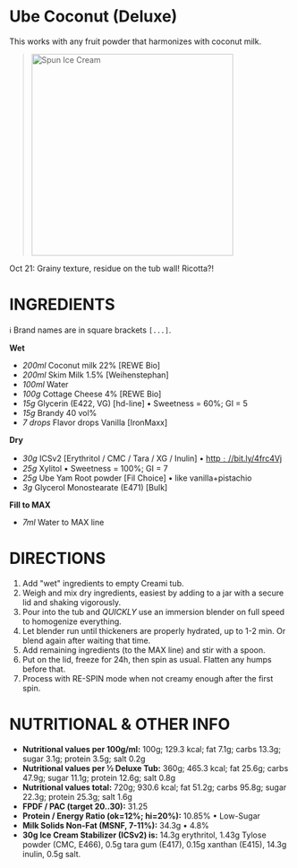 # Ube Coconut (Deluxe)

This works with any fruit powder that harmonizes with coconut milk.

> <img width=360 alt="Spun Ice Cream" src="" />

Oct 21: Grainy texture, residue on the tub wall! Ricotta?!

# INGREDIENTS

ℹ️ Brand names are in square brackets `[...]`.

**Wet**

  - _200ml_ Coconut milk 22% [REWE Bio]
  - _200ml_ Skim Milk 1.5% [Weihenstephan]
  - _100ml_ Water
  - _100g_ Cottage Cheese 4% [REWE Bio]
  - _15g_ Glycerin (E422, VG) [hd-line] • Sweetness = 60%; GI = 5
  - _15g_ Brandy 40 vol%
  - _7 drops_ Flavor drops Vanilla [IronMaxx]

**Dry**

  - _30g_ ICSv2 [Erythritol / CMC / Tara / XG / Inulin] • [http﹕//bit.ly/4frc4Vj](https://github.com/jhermann/ice-creamery/tree/main/recipes/Ice%20Cream%20Stabilizer%20%28ICS%29)
  - _25g_ Xylitol • Sweetness = 100%; GI = 7
  - _25g_ Ube Yam Root powder [Fil Choice] • like vanilla+pistachio
  - _3g_ Glycerol Monostearate (E471) [Bulk]

**Fill to MAX**

  - _7ml_ Water to MAX line

# DIRECTIONS

 1. Add "wet" ingredients to empty Creami tub.
 1. Weigh and mix dry ingredients, easiest by adding to a jar with a secure lid and shaking vigorously.
 1. Pour into the tub and *QUICKLY* use an immersion blender on full speed to homogenize everything.
 1. Let blender run until thickeners are properly hydrated, up to 1-2 min. Or blend again after waiting that time.
 1. Add remaining ingredients (to the MAX line) and stir with a spoon.
 1. Put on the lid, freeze for 24h, then spin as usual. Flatten any humps before that.
 1. Process with RE-SPIN mode when not creamy enough after the first spin.

# NUTRITIONAL & OTHER INFO
- **Nutritional values per 100g/ml:** 100g; 129.3 kcal; fat 7.1g; carbs 13.3g; sugar 3.1g; protein 3.5g; salt 0.2g
- **Nutritional values per ½ Deluxe Tub:** 360g; 465.3 kcal; fat 25.6g; carbs 47.9g; sugar 11.1g; protein 12.6g; salt 0.8g
- **Nutritional values total:** 720g; 930.6 kcal; fat 51.2g; carbs 95.8g; sugar 22.3g; protein 25.3g; salt 1.6g
- **FPDF / PAC (target 20..30):** 31.25
- **Protein / Energy Ratio (ok=12%; hi=20%):** 10.85% • Low-Sugar
- **Milk Solids Non-Fat (MSNF, 7-11%):** 34.3g • 4.8%
- **30g Ice Cream Stabilizer (ICSv2) is:** 14.3g erythritol, 1.43g Tylose powder (CMC, E466), 
0.5g tara gum (E417), 0.15g xanthan (E415),
14.3g inulin, 0.5g salt.
